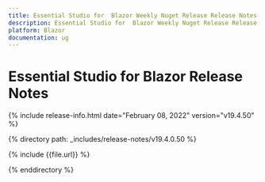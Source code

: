 ```yaml
---
title: Essential Studio for  Blazor Weekly Nuget Release Release Notes  
description: Essential Studio for  Blazor Weekly Nuget Release Release Notes  
platform: Blazor
documentation: ug
---
```


# Essential Studio for  Blazor  Release Notes  

{% include release-info.html date="February 08, 2022"  version="v19.4.50" %} 

{% directory path: _includes/release-notes/v19.4.0.50 %}

{% include {{file.url}} %}

{% enddirectory %}